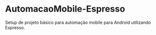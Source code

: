 # AutomacaoMobile-Espresso
Setup de projeto básico para automação mobile para Android utilizando Espresso.
